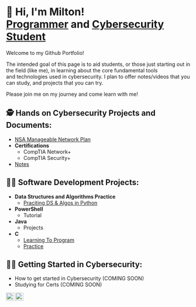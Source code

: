 <h1>👋 Hi, I'm Milton!
<br/>
<a href="https://github.com/miltonorlando">Programmer</a> and <a href="https://www.linkedin.com/in/miltonorlandoperez/">Cybersecurity Student</a></h1>
<p> Welcome to my Github Portfolio!
  
The intended goal of this page is to aid students, or those just starting out in the field (like me), in learning about the core fundamental tools and technologies used in cybersecurity. I plan to offer notes/videos that you can study, and projects that you can try.

Please join me on my journey and come learn with me! 
</p>

<h2>🕵️ Hands on Cybersecurity Projects and Documents:</h2> 

- [NSA Manageable Network Plan](https://github.com/miltonorlando/NSA-Manageable-Network-Plan)
- <b>Certifications</b>
  - CompTIA Network+
  - CompTIA Security+
- [Notes](https://github.com/miltonorlando/Notes)

<h2>👨‍💻 Software Development Projects:</h2>

- <b>Data Structures and Algorithms Practice</b>
  - [Praciting DS & Algos in Python](https://github.com/miltonorlando/Algorithms-Practice)
- <b>PowerShell</b>
  - Tutorial
- <b>Java</b>
  - Projects
- <b>C</b>
  - [Learning To Program](https://github.com/miltonorlando/C/tree/main/Notes)
  - [Practice](https://github.com/miltonorlando/C/tree/main/Practice) 

<h2>👨‍🏫 Getting Started in Cybersecurity:</h2>

-  How to get started in Cybersecurity (COMING SOON)
-  Studying for Certs (COMING SOON)

[<img align="left" alt="MiltonOrlando | LinkedIn" width="22px" src="https://cdn.jsdelivr.net/npm/simple-icons@v3/icons/linkedin.svg" />][linkedin]
[<img align="left" alt="MiltonOrlando | YouTube" width="22px" src="https://cdn.jsdelivr.net/npm/simple-icons@v3/icons/youtube.svg" />][youtube]

[linkedin]: https://linkedin.com/in/miltonorlandoperez
[youtube]:  https://www.youtube.com/channel/UCvFzbFnhhOej-ZwKL82q5Xw

<!--
**miltonorlando/miltonorlando** is a ✨ _special_ ✨ repository because its `README.md` (this file) appears on my GitHub profile.

Here are some ideas to get you started or add in the future:

- 🔭 I’m currently working on ...
- 🌱 I’m currently learning ...
- 👯 I’m looking to collaborate on ...
- 🤔 I’m looking for help with ...
- 💬 Ask me about ...
- 📫 How to reach me: ...
- 😄 Pronouns: ...
- ⚡ Fun fact: ...
-->

